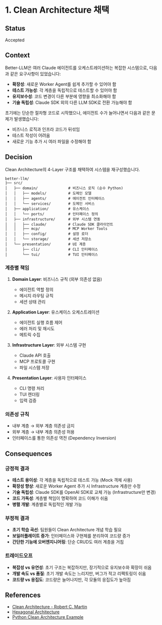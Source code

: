 # 1. Clean Architecture 채택

## Status

Accepted

## Context

Better-LLM은 여러 Claude 에이전트를 오케스트레이션하는 복잡한 시스템으로, 다음과 같은 요구사항이 있었습니다:

- **확장성**: 새로운 Worker Agent를 쉽게 추가할 수 있어야 함
- **테스트 가능성**: 각 계층을 독립적으로 테스트할 수 있어야 함
- **유지보수성**: 코드 변경이 다른 부분에 영향을 최소화해야 함
- **기술 독립성**: Claude SDK 외의 다른 LLM SDK로 전환 가능해야 함

초기에는 단순한 절차형 코드로 시작했으나, 에이전트 수가 늘어나면서 다음과 같은 문제가 발생했습니다:

- 비즈니스 로직과 인프라 코드가 뒤섞임
- 테스트 작성이 어려움
- 새로운 기능 추가 시 여러 파일을 수정해야 함

## Decision

Clean Architecture의 4-Layer 구조를 채택하여 시스템을 재구성했습니다.

```
better-llm/
├── src/
│   ├── domain/              # 비즈니스 로직 (순수 Python)
│   │   ├── models/          # 도메인 모델
│   │   ├── agents/          # 에이전트 인터페이스
│   │   └── services/        # 도메인 서비스
│   ├── application/         # 유스케이스
│   │   └── ports/           # 인터페이스 정의
│   ├── infrastructure/      # 외부 시스템 연동
│   │   ├── claude/          # Claude SDK 클라이언트
│   │   ├── mcp/             # MCP Worker Tools
│   │   ├── config/          # 설정 로더
│   │   └── storage/         # 세션 저장소
│   └── presentation/        # UI 계층
│       ├── cli/             # CLI 인터페이스
│       └── tui/             # TUI 인터페이스
```

### 계층별 책임

1. **Domain Layer**: 비즈니스 규칙 (외부 의존성 없음)
   - 에이전트 역할 정의
   - 메시지 라우팅 규칙
   - 세션 상태 관리

2. **Application Layer**: 유스케이스 오케스트레이션
   - 에이전트 실행 흐름 제어
   - 에러 처리 및 재시도
   - 메트릭 수집

3. **Infrastructure Layer**: 외부 시스템 구현
   - Claude API 호출
   - MCP 프로토콜 구현
   - 파일 시스템 저장

4. **Presentation Layer**: 사용자 인터페이스
   - CLI 명령 처리
   - TUI 렌더링
   - 입력 검증

### 의존성 규칙

- 내부 계층 → 외부 계층 의존성 금지
- 외부 계층 → 내부 계층 의존성 허용
- 인터페이스를 통한 의존성 역전 (Dependency Inversion)

## Consequences

### 긍정적 결과

- **테스트 용이성**: 각 계층을 독립적으로 테스트 가능 (Mock 객체 사용)
- **확장성 향상**: 새로운 Worker Agent 추가 시 Infrastructure 계층만 수정
- **기술 독립성**: Claude SDK를 OpenAI SDK로 교체 가능 (Infrastructure만 변경)
- **코드 가독성**: 계층별 책임이 명확하여 코드 이해가 쉬움
- **병렬 개발**: 계층별로 독립적인 개발 가능

### 부정적 결과

- **초기 학습 곡선**: 팀원들이 Clean Architecture 개념 학습 필요
- **보일러플레이트 증가**: 인터페이스와 구현체를 분리하여 코드량 증가
- **간단한 기능에 오버엔지니어링**: 단순 CRUD도 여러 계층을 거침

### 트레이드오프

- **복잡성 vs 유연성**: 초기 구조는 복잡하지만, 장기적으로 유지보수와 확장이 쉬움
- **개발 속도 vs 품질**: 초기 개발 속도는 느리지만, 버그가 적고 리팩토링이 쉬움
- **코드량 vs 응집도**: 코드량은 늘어나지만, 각 모듈의 응집도가 높아짐

## References

- [Clean Architecture - Robert C. Martin](https://blog.cleancoder.com/uncle-bob/2012/08/13/the-clean-architecture.html)
- [Hexagonal Architecture](https://alistair.cockburn.us/hexagonal-architecture/)
- [Python Clean Architecture Example](https://github.com/cosmic-python/code)

